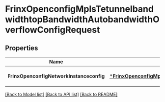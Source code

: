 # FrinxOpenconfigMplsTetunnelbandwidthtopBandwidthAutobandwidthOverflowConfigRequest

## Properties
Name | Type | Description | Notes
------------ | ------------- | ------------- | -------------
**FrinxOpenconfigNetworkInstanceconfig** | [***FrinxOpenconfigMplsTetunnelbandwidthtopBandwidthAutobandwidthOverflowConfig**](frinx.openconfig.mpls.tetunnelbandwidthtop.bandwidth.autobandwidth.overflow.Config.md) |  | [optional] [default to null]

[[Back to Model list]](../README.md#documentation-for-models) [[Back to API list]](../README.md#documentation-for-api-endpoints) [[Back to README]](../README.md)


